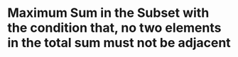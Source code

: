 # Maximum Sum in the Subset with the condition that, no two elements in the total sum must not be adjacent